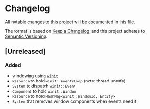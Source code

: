 # Changelog

All notable changes to this project will be documented in this file.

The format is based on [Keep a Changelog](https://keepachangelog.com/en/1.0.0/),
and this project adheres to [Semantic Versioning](https://semver.org/spec/v2.0.0.html).

## [Unreleased]

### Added
- windowing using [`winit`](https://docs.rs/winit)
 - `Resource` to hold `winit::EventsLoop` (note: thread unsafe)
 - `System` to dispatch `winit::Event`
 - `Component` to hold `winit::Window`
 - `Resource` to hold `HashMap<winit::WindowId, Entity>`
 - `System` that removes window components when events need it
